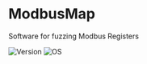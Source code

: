 # ModbusMap
 Software for fuzzing Modbus Registers


  
  ![Version](https://camo.githubusercontent.com/c29f80cf76ab90795731d205274f2f8d8babf333eb2436631cc06e6326eac1cf/68747470733a2f2f696d672e736869656c64732e696f2f7374617469632f76313f6c6162656c3d707974686f6e266d6573736167653d332e362532307c253230332e372532307c253230332e382532307c253230332e3926636f6c6f723d696e666f726d6174696f6e616c266c6f676f3d707974686f6e)
![OS](https://camo.githubusercontent.com/f34eadb2d4591556a2c4e34e396b51c9f226af36cce77a4bbdee929aaeebd4fc/68747470733a2f2f696d672e736869656c64732e696f2f7374617469632f76313f6c6162656c3d4f53266d6573736167653d474e552f4c696e757826636f6c6f723d6f72616e6765266c6f676f3d6c696e7578)
